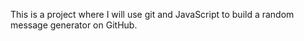 This is a project where I will use git and JavaScript to build a random message generator on GitHub.
